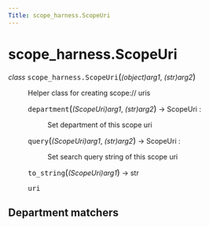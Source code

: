 ```yaml
---
Title: scope_harness.ScopeUri
---
```


# scope_harness.ScopeUri

<dl class="class">
<dt id="scope_harness.ScopeUri">
<em class="property">class </em><tt class="descclassname">scope_harness.</tt><tt class="descname">ScopeUri</tt><big>(</big><em>(object)arg1</em>, <em>(str)arg2</em><big>)</big><a class="headerlink" href="#scope_harness.ScopeUri" title="Permalink to this definition"></a></dt>
<dd><p>Helper class for creating scope:// uris</p>
<dl class="method">
<dt id="scope_harness.ScopeUri.department">
<tt class="descname">department</tt><big>(</big><em>(ScopeUri)arg1</em>, <em>(str)arg2</em><big>)</big> &rarr; ScopeUri :<a class="headerlink" href="#scope_harness.ScopeUri.department" title="Permalink to this definition"></a></dt>
<dd><p>Set department of this scope uri</p>
</dd></dl>
<dl class="method">
<dt id="scope_harness.ScopeUri.query">
<tt class="descname">query</tt><big>(</big><em>(ScopeUri)arg1</em>, <em>(str)arg2</em><big>)</big> &rarr; ScopeUri :<a class="headerlink" href="#scope_harness.ScopeUri.query" title="Permalink to this definition"></a></dt>
<dd><p>Set search query string of this scope uri</p>
</dd></dl>
<dl class="method">
<dt id="scope_harness.ScopeUri.to_string">
<tt class="descname">to_string</tt><big>(</big><em>(ScopeUri)arg1</em><big>)</big> &rarr; str<a class="headerlink" href="#scope_harness.ScopeUri.to_string" title="Permalink to this definition"></a></dt>
<dd></dd></dl>
<dl class="attribute">
<dt id="scope_harness.ScopeUri.uri">
<tt class="descname">uri</tt><a class="headerlink" href="#scope_harness.ScopeUri.uri" title="Permalink to this definition"></a></dt>
<dd></dd></dl>
</dd></dl>
<h2>Department matchers<a class="headerlink" href="#department-matchers" title="Permalink to this headline"></a></h2>
